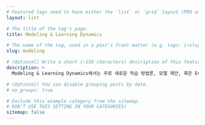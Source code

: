 ```yaml
---
# Featured tags need to have either the `list` or `grid` layout (PRO only).
layout: list

# The title of the tag's page.
title: Modeling & Learning Dynamics

# The name of the tag, used in a post's front matter (e.g. tags: [<slug>]).
slug: modeling

# (Optional) Write a short (~150 characters) description of this featured tag.
description: >
  Modeling & Learning Dynamics에서는 주로 새로운 학습 방법론, 모델 제안, 혹은 Evolutionary Algorithm 등을 다룹니다.

# (Optional) You can disable grouping posts by date.
# no_groups: true

# Exclude this example category from the sitemap.
# DON'T USE THIS SETTING IN YOUR CATEGORIES!
sitemap: false
---
```

